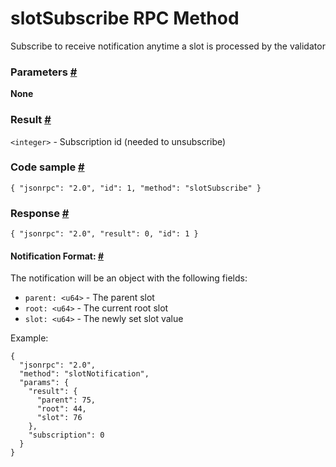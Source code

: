 # slotSubscribe RPC Method 
Subscribe to receive notification anytime a slot is processed by the validator

### Parameters [#](#parameters)

**None**

### Result [#](#result)

`<integer>` - Subscription id (needed to unsubscribe)

### Code sample [#](#code-sample)

```
{ "jsonrpc": "2.0", "id": 1, "method": "slotSubscribe" }
```


### Response [#](#response)

```
{ "jsonrpc": "2.0", "result": 0, "id": 1 }
```


#### Notification Format: [#](#notification-format)

The notification will be an object with the following fields:

*   `parent: <u64>` - The parent slot
*   `root: <u64>` - The current root slot
*   `slot: <u64>` - The newly set slot value

Example:

```
{
  "jsonrpc": "2.0",
  "method": "slotNotification",
  "params": {
    "result": {
      "parent": 75,
      "root": 44,
      "slot": 76
    },
    "subscription": 0
  }
}
```
